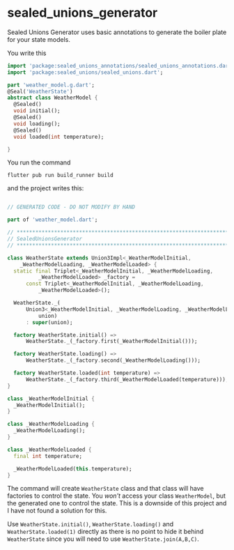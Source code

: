 # sealed_unions_generator

Sealed Unions Generator uses basic annotations to generate the boiler plate for your state models.

You write this 
```dart
import 'package:sealed_unions_annotations/sealed_unions_annotations.dart';
import 'package:sealed_unions/sealed_unions.dart';

part 'weather_model.g.dart';
@Seal('WeatherState')
abstract class WeatherModel {
  @Sealed()
  void initial();
  @Sealed()
  void loading();
  @Sealed()
  void loaded(int temperature);

}
```

You run the command
```shell
flutter pub run build_runner build      
```

and the project writes this:
```dart

// GENERATED CODE - DO NOT MODIFY BY HAND

part of 'weather_model.dart';

// **************************************************************************
// SealedUnionsGenerator
// **************************************************************************

class WeatherState extends Union3Impl<_WeatherModelInitial,
    _WeatherModelLoading, _WeatherModelLoaded> {
  static final Triplet<_WeatherModelInitial, _WeatherModelLoading,
          _WeatherModelLoaded> _factory =
      const Triplet<_WeatherModelInitial, _WeatherModelLoading,
          _WeatherModelLoaded>();

  WeatherState._(
      Union3<_WeatherModelInitial, _WeatherModelLoading, _WeatherModelLoaded>
          union)
      : super(union);

  factory WeatherState.initial() =>
      WeatherState._(_factory.first(_WeatherModelInitial()));

  factory WeatherState.loading() =>
      WeatherState._(_factory.second(_WeatherModelLoading()));

  factory WeatherState.loaded(int temperature) =>
      WeatherState._(_factory.third(_WeatherModelLoaded(temperature)));
}

class _WeatherModelInitial {
  _WeatherModelInitial();
}

class _WeatherModelLoading {
  _WeatherModelLoading();
}

class _WeatherModelLoaded {
  final int temperature;

  _WeatherModelLoaded(this.temperature);
}

```


The command will create `WeatherState` class and that class will have factories to control the state.
You *won't* access your class `WeatherModel`, but the generated one to control the state.
This is a downside of this project and I have not found a solution for this.

Use `WeatherState.initial()`, `WeatherState.loading()` and `WeatherState.loaded(1)` directly as there is no point to hide it
behind `WeatherState` since you will need to use `WeatherState.join(A,B,C)`.
